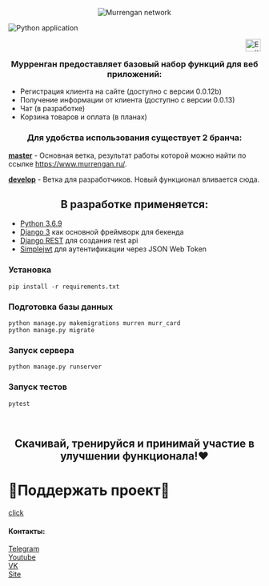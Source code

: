 <p align="center">
<img src="readme/img/thumbnail.png" align="center" title="Murrengan network"/>
</p>

![Python application](https://github.com/semenInRussia/murr_back/workflows/Python%20application/badge.svg)

<a href="readme/en"><img src="readme/img/united_states_of_america_usa.png" align="right" height="25" width="30" title="English"></a>
<br/>

<h3 align="center">Мурренган предоставляет базовый набор функций для веб приложений:</h3>

<ul>
    <li>Регистрация клиента на сайте (доступно с версии 0.0.12b)</li>
    <li>Получение информации от клиента (доступно с версии 0.0.13)</li>
    <li>Чат (в разработке)</li>
    <li>Корзина товаров и оплата (в планах)</li>
</ul>

<h3 align="center">Для удобства использования существует 2 бранча:</h3>

<b>[master](https://github.com/Murrengan/murr_front/tree/master)</b> - Основная ветка, результат работы которой можно найти по ссылке https://www.murrengan.ru/.

<b>[develop](https://github.com/Murrengan/murr_front/tree/develop)</b> - Ветка для разработчиков. Новый функционал вливается сюда</b>.

<h2 align="center">В разработке применяется:</h2>

* [Python 3.6.9](https://www.python.org/downloads/release/python-369/)
* [Django 3](https://www.djangoproject.com/) как основной фреймворк для бекенда
* [Django REST](https://www.django-rest-framework.org/) для создания rest api
* [Simplejwt](https://github.com/davesque/django-rest-framework-simplejwt) для аутентификации через JSON Web Token

### Установка
```
pip install -r requirements.txt
```
### Подготовка базы данных
```
python manage.py makemigrations murren murr_card
python manage.py migrate
```

### Запуск сервера
```
python manage.py runserver
```

### Запуск тестов
```
pytest
```

<br/>

<h2 align="center">Скачивай, тренируйся и принимай участие в улучшении функционала!❤</h2>

# 🌟Поддержать проект🌟 
[click](http://bit.do/eWnnm)

<h4>Контакты:</h4>

[Telegram](https://tlgg.ru/MurrenganChat)<br/>
[Youtube](https://youtube.com/murrengan/)<br/>
[VK](https://vk.com/murrengan)<br/>
[Site](https://www.murrengan.ru/)
